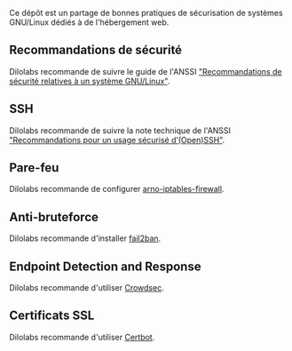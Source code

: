 Ce dépôt est un partage de bonnes pratiques de sécurisation de systèmes GNU/Linux dédiés à de l'hébergement web.

## Recommandations de sécurité

Dilolabs recommande de suivre le guide de l'ANSSI ["Recommandations de sécurité relatives à un système GNU/Linux"](https://www.ssi.gouv.fr/guide/recommandations-de-securite-relatives-a-un-systeme-gnulinux/).

## SSH

Dilolabs recommande de suivre la note technique de l'ANSSI ["Recommandations pour un usage sécurisé d’(Open)SSH"](https://www.ssi.gouv.fr/guide/recommandations-pour-un-usage-securise-dopenssh/).

## Pare-feu

Dilolabs recommande de configurer [arno-iptables-firewall](https://github.com/arno-iptables-firewall/aif/).

## Anti-bruteforce

Dilolabs recommande d'installer [fail2ban](https://www.fail2ban.org/wiki/index.php/Main_Page).

## Endpoint Detection and Response

Dilolabs recommande d'utiliser [Crowdsec](https://crowdsec.net/).

## Certificats SSL

Dilolabs recommande d'utiliser [Certbot](https://certbot.eff.org/).

